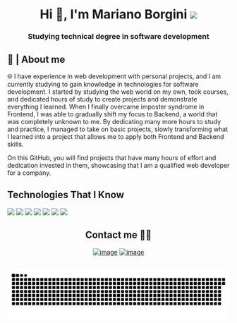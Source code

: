 <h1 align="center">Hi 👋, I'm Mariano Borgini <picture> <img src = "https://github.com/7oSkaaa/7oSkaaa/blob/main/Images/about_me.gif?raw=true" width = 40px></picture></h1>
<h3 align="center">Studying technical degree in software development </h3>

<h2>📖 | About me</h2> 
🌐 I have experience in web development with personal projects, and I am currently studying to gain knowledge in technologies for software development. I started by studying the web world on my own, took courses, and dedicated hours of study to create projects and demonstrate everything I learned. When I finally overcame imposter syndrome in Frontend, I was able to gradually shift my focus to Backend, a world that was completely unknown to me. By dedicating many more hours to study and practice, I managed to take on basic projects, slowly transforming what I learned into a project that allows me to apply both Frontend and Backend skills. <br>

On this GitHub, you will find projects that have many hours of effort and dedication invested in them, showcasing that I am a qualified web developer for a company.

<div>
  <h2>Technologies That I Know</h2>
  <img src="https://img.shields.io/badge/html5-%23E34F26.svg?style=for-the-badge&logo=html5&logoColor=white">
  <img src="https://img.shields.io/badge/css3-%231572B6.svg?style=for-the-badge&logo=css3&logoColor=white">
  <img src="https://img.shields.io/badge/javascript-%23323330.svg?style=for-the-badge&logo=javascript&logoColor=%23F7DF1E">
  <img src="https://img.shields.io/badge/php-%23777BB4.svg?style=for-the-badge&logo=php&logoColor=white">
  <img src="https://img.shields.io/badge/mysql-4479A1.svg?style=for-the-badge&logo=mysql&logoColor=white">
  <img src="https://img.shields.io/badge/git-%23F05033.svg?style=for-the-badge&logo=git&logoColor=white">
  <img src="https://img.shields.io/badge/github-%23121011.svg?style=for-the-badge&logo=github&logoColor=white">
  
</div>

<h2 align="center">Contact me 👨‍💻</h2>
<div align="center">

[![image](https://img.shields.io/badge/Instagram-E4405F?style=for-the-badge&logo=instagram&logoColor=white)](https://www.instagram.com/mariano_borgini_/?hl=es)
[![image](https://img.shields.io/badge/Gmail-D14836?style=for-the-badge&logo=gmail&logoColor=white)](mailto:marianoborgini1@gmail.com)
  
</div>

<div align="center">
  <br>
  <img alt="snake eating my contributions" src="https://raw.githubusercontent.com/codediaz/codediaz/output/github-contribution-grid-snake.svg" />
  <br/>
</div>


